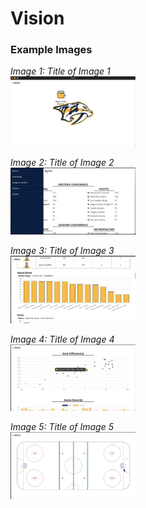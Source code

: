 # Vision
### Example Images

<p align="left">
  <em>Image 1: Title of Image 1</em>
  <br />
  <img src="./example/image1.png" alt="Image 1" width="200" />
</p>

<p align="left">
  <em>Image 2: Title of Image 2</em>
  <br />
  <img src="./example/image2.png" alt="Image 2" width="200" />
</p>

<p align="left">
  <em>Image 3: Title of Image 3</em>
  <br />
  <img src="./example/image3.png" alt="Image 3" width="200" />
</p>

<p align="left">
  <em>Image 4: Title of Image 4</em>
  <br />
  <img src="./example/image4.png" alt="Image 4" width="200" />
</p>

<p align="left">
  <em>Image 5: Title of Image 5</em>
  <br />
  <img src="./example/image5.png" alt="Image 5" width="200" />
</p>
